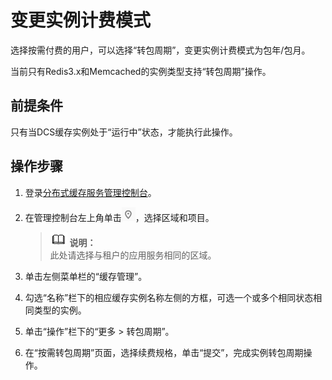 # 变更实例计费模式<a name="dcs-zh-ug-181225002"></a>

选择按需付费的用户，可以选择“转包周期”，变更实例计费模式为包年/包月。

当前只有Redis3.x和Memcached的实例类型支持“转包周期”操作。

## 前提条件<a name="section57198891"></a>

只有当DCS缓存实例处于“运行中”状态，才能执行此操作。

## 操作步骤<a name="section1474212012288"></a>

1.  登录[分布式缓存服务管理控制台](https://console.huaweicloud.com/dcs)。
2.  在管理控制台左上角单击![](figures/icon-region-1.png)，选择区域和项目。

    >![](public_sys-resources/icon-note.gif) **说明：**   
    >此处请选择与租户的应用服务相同的区域。  

3.  单击左侧菜单栏的“缓存管理”。
4.  勾选“名称”栏下的相应缓存实例名称左侧的方框，可选一个或多个相同状态相同类型的实例。
5.  单击“操作”栏下的“更多 \> 转包周期”。
6.  在“按需转包周期”页面，选择续费规格，单击“提交”，完成实例转包周期操作。

